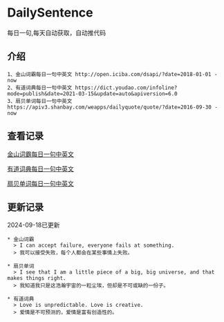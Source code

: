 # DailySentence

每日一句,每天自动获取，自动推代码

## 介绍

```
1、金山词霸每日一句中英文 http://open.iciba.com/dsapi/?date=2018-01-01 - now
2、有道词典每日一句中英文 https://dict.youdao.com/infoline?mode=publish&date=2021-03-15&update=auto&apiversion=6.0
3、扇贝单词每日一句中英文 https://apiv3.shanbay.com/weapps/dailyquote/quote/?date=2016-09-30 - now
```

## 查看记录

[金山词霸每日一句中英文](./data/iciba/)

[有道词典每日一句中英文](./data/youdao/)

[扇贝单词每日一句中英文](./data/shanbay/)

## 更新记录
2024-09-18已更新 
```
* 金山词霸
  > I can accept failure, everyone fails at something.
  > 我可以接受失败，每个人都会在某些事情上失败。

* 扇贝单词
  > I see that I am a little piece of a big, big universe, and that makes things right.
  > 我知道我只是这浩瀚宇宙的一粒尘埃，但却是不可或缺的一份子。

* 有道词典
  > Love is unpredictable. Love is creative.
  > 爱情是不可预测的，爱情是富有创造性的。

```
